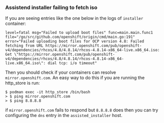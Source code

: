 ### Assistend installer failing to fetch iso

If you are seeing entries like the one below in the logs of `installer` container:

```
level=fatal msg="Failed to upload boot files" func=main.main.func1 file="/go/src/github.com/openshift/origin/cmd/main.go:191" error="Failed uploading boot files for OCP version 4.8: Failed fetching from URL https://mirror.openshift.com/pub/openshift-v4/dependencies/rhcos/4.8/4.8.14/rhcos-4.8.14-x86_64-live.x86_64.iso: Get \"https://mirror.openshift.com/pub/openshift-v4/dependencies/rhcos/4.8/4.8.14/rhcos-4.8.14-x86_64-live.x86_64.iso\": dial tcp: i/o timeout"
```

Then you should check if your containers can resolve `mirror.openshift.com`. An easy way to do this if you are running the http_store is run:

```
$ podman exec -it http_store /bin/bash
> $ ping mirror.openshift.com
> $ ping 8.8.8.8
```

if `mirror.openshift.com` fails to respond but `8.8.8.8` does then you can try configuring the `dns` entry in the `assisted_installer` host.
